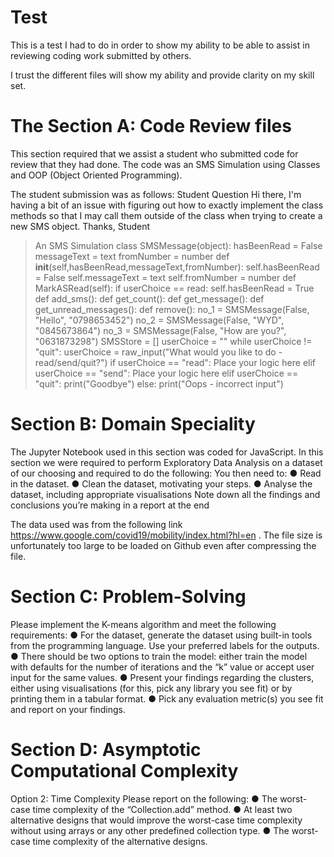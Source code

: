 # Test

This is a test I had to do in order to show my ability to be able to assist in reviewing coding work submitted by others.

I trust the different files will show my ability and provide clarity on my skill set.

# The Section A: Code Review files

This section required that we assist a student who submitted code for review that they had done.
The code was an SMS Simulation using Classes and OOP (Object Oriented Programming).

The student submission was as follows:
Student Question
Hi there,
I'm having a bit of an issue with figuring out how to exactly implement the class
methods so that I may call them outside of the class when trying to create a new
SMS object.
Thanks,
Student

> An SMS Simulation class SMSMessage(object):
hasBeenRead = False messageText = text fromNumber = number
def __init__(self,hasBeenRead,messageText,fromNumber):
self.hasBeenRead = False self.messageText = text
self.fromNumber = number
def MarkASRead(self):
if userChoice == read:
self.hasBeenRead = True
def add_sms():
def get_count():
def get_message():
def get_unread_messages():
def remove():
no_1 = SMSMessage(False, "Hello", "0798653452")
no_2 = SMSMessage(False, "WYD", "0845673864")
no_3 = SMSMessage(False, "How are you?", "0631873298")
SMSStore = [] userChoice = ""
while userChoice != "quit":
userChoice = raw_input("What would you like to do -
read/send/quit?")
if userChoice == "read":
> Place your logic here elif userChoice == "send": 
>Place your logic here elif userChoice == "quit":
print("Goodbye")
else:
print("Oops - incorrect input")


# Section B: Domain Speciality

The Jupyter Notebook used in this section was coded for JavaScript.
In this section we were required to perform Exploratory Data Analysis on a dataset of our choosing and required to do the following:
You then need to:
● Read in the dataset.
● Clean the dataset, motivating your steps.
● Analyse the dataset, including appropriate visualisations
Note down all the findings and conclusions you’re making in a report at the end

The data used was from the following link https://www.google.com/covid19/mobility/index.html?hl=en . The file size is unfortunately too large to be loaded on Github even after compressing the file.

# Section C: Problem-Solving

Please implement the K-means algorithm and meet the following requirements:
● For the dataset, generate the dataset using built-in tools from the
programming language. Use your preferred labels for the outputs.
● There should be two options to train the model: either train the model with
defaults for the number of iterations and the “k” value or accept user input
for the same values.
● Present your findings regarding the clusters, either using visualisations (for
this, pick any library you see fit) or by printing them in a tabular format.
● Pick any evaluation metric(s) you see fit and report on your findings.

# Section D: Asymptotic Computational Complexity
Option 2: Time Complexity
Please report on the following:
● The worst-case time complexity of the “Collection.add” method.
● At least two alternative designs that would improve the worst-case time
complexity without using arrays or any other predefined collection type.
● The worst-case time complexity of the alternative designs.
